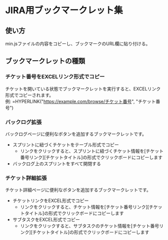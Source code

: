 # JIRA用ブックマークレット集
## 使い方
min.jsファイルの内容をコピーし、ブックマークのURL欄に貼り付ける。

## ブックマークレットの種類

### チケット番号をEXCELリンク形式でコピー
チケットを開いている状態でブックマークレットを実行すると、EXCELリンク形式でコピーされます。  
例: =HYPERLINK("https://example.com/browse/チケット番号", "チケット番号")

### バックログ拡張
バックログページに便利なボタンを追加するブックマークレットです。
- スプリントに紐づくチケットをテーブル形式でコピー
  - リンクをクリックすると、スプリントに紐づくチケット情報を[チケット番号リンク][チケットタイトル]の形式でクリックボードにコピーします
- バックログ上のスプリントをすべて開閉する

### チケット詳細拡張
チケット詳細ページに便利なボタンを追加するブックマークレットです。
- チケットリンクをEXCEL形式でコピー
  - リンクをクリックすると、チケット情報を[チケット番号リンク][チケットタイトル]の形式でクリックボードにコピーします
- サブタスクをEXCEL形式でコピー
  - リンクをクリックすると、サブタスクのチケット情報を[チケット番号リンク][チケットタイトル]の形式でクリックボードにコピーします